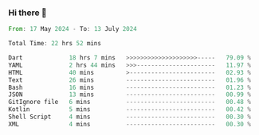 ### Hi there 👋

<!--START_SECTION:waka-->

```rust
From: 17 May 2024 - To: 13 July 2024

Total Time: 22 hrs 52 mins

Dart             18 hrs 7 mins   >>>>>>>>>>>>>>>>>>>>-----   79.09 %
YAML             2 hrs 44 mins   >>>----------------------   11.97 %
HTML             40 mins         >------------------------   02.93 %
Text             26 mins         -------------------------   01.96 %
Bash             16 mins         -------------------------   01.23 %
JSON             13 mins         -------------------------   00.99 %
GitIgnore file   6 mins          -------------------------   00.48 %
Kotlin           5 mins          -------------------------   00.42 %
Shell Script     4 mins          -------------------------   00.30 %
XML              4 mins          -------------------------   00.30 %
```

<!--END_SECTION:waka-->

<!--
**simonyathi1/simonyathi1** is a ✨ _special_ ✨ repository because its `README.md` (this file) appears on your GitHub profile.

Here are some ideas to get you started:

- 🔭 I’m currently working on ...
- 🌱 I’m currently learning ...
- 👯 I’m looking to collaborate on ...
- 🤔 I’m looking for help with ...
- 💬 Ask me about ...
- 📫 How to reach me: ...
- 😄 Pronouns: ...
- ⚡ Fun fact: ...
-->

